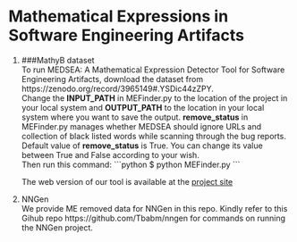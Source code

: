 # Mathematical Expressions in Software Engineering Artifacts
<ol>
 <li> ###MathyB dataset </li>
To run MEDSEA: A Mathematical Expression Detector Tool for Software Engineering Artifacts, download the dataset from https://zenodo.org/record/3965149#.YSDic44zZPY. <br>
Change the <b>INPUT_PATH</b> in MEFinder.py to the location of the project in your local system and <b>OUTPUT_PATH</b> to the location in your local system where you want to save the output. <b>remove_status</b> in MEFinder.py manages whether MEDSEA should ignore URLs and collection of black listed words while scanning through the bug reports. Default value of <b>remove_status</b> is True. You can change its value between True and False according to your wish.<br>
Then run this command:
```python
$ python MEFinder.py
```

The web version of our tool is available at the <a href="https://share.streamlit.io/mathyb/mathyb_dataset/main/MEFinder.py">project site</a>
 <li>NNGen</li>
 We provide ME removed data for NNGen in this repo. Kindly refer to this Gihub repo https://github.com/Tbabm/nngen for commands on running the NNGen project.

